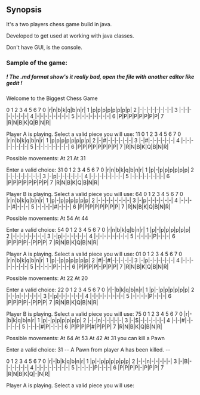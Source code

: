 ## Synopsis ##

It's a two players chess game build in java.

Developed to get used at working with java classes.

Don't have GUI, is the console.

### Sample of the game: ###

##### ! The .md format show's it really bad, open the file with another editor like gedit ! #####

Welcome to the Biggest Chess Game 
 
   0 1 2 3 4 5 6 7 
0 |r|n|b|k|q|b|n|r| 
1 |p|p|p|p|p|p|p|p| 
2 |-|-|-|-|-|-|-|-| 
3 |-|-|-|-|-|-|-|-| 
4 |-|-|-|-|-|-|-|-| 
5 |-|-|-|-|-|-|-|-| 
6 |P|P|P|P|P|P|P|P| 
7 |R|N|B|K|Q|B|N|R| 

Player A is playing. 
Select a valid piece you will use: 
11 
   0 1 2 3 4 5 6 7 
0 |r|n|b|k|q|b|n|r| 
1 |p|p|p|p|p|p|p|p| 
2 |-|#|-|-|-|-|-|-| 
3 |-|#|-|-|-|-|-|-| 
4 |-|-|-|-|-|-|-|-| 
5 |-|-|-|-|-|-|-|-| 
6 |P|P|P|P|P|P|P|P| 
7 |R|N|B|K|Q|B|N|R| 
 
Possible movements: 
At 21 
At 31 
 
Enter a valid choice: 
31 
   0 1 2 3 4 5 6 7 
0 |r|n|b|k|q|b|n|r| 
1 |p|-|p|p|p|p|p|p| 
2 |-|-|-|-|-|-|-|-| 
3 |-|p|-|-|-|-|-|-| 
4 |-|-|-|-|-|-|-|-| 
5 |-|-|-|-|-|-|-|-| 
6 |P|P|P|P|P|P|P|P| 
7 |R|N|B|K|Q|B|N|R| 
 
Player B is playing. 
Select a valid piece you will use: 
64 
   0 1 2 3 4 5 6 7 
0 |r|n|b|k|q|b|n|r| 
1 |p|-|p|p|p|p|p|p| 
2 |-|-|-|-|-|-|-|-| 
3 |-|p|-|-|-|-|-|-| 
4 |-|-|-|-|#|-|-|-| 
5 |-|-|-|-|#|-|-|-| 
6 |P|P|P|P|P|P|P|P| 
7 |R|N|B|K|Q|B|N|R| 
 
Possible movements: 
At 54 
At 44 
 
Enter a valid choice: 
54 
   0 1 2 3 4 5 6 7 
0 |r|n|b|k|q|b|n|r| 
1 |p|-|p|p|p|p|p|p| 
2 |-|-|-|-|-|-|-|-| 
3 |-|p|-|-|-|-|-|-| 
4 |-|-|-|-|-|-|-|-| 
5 |-|-|-|-|P|-|-|-| 
6 |P|P|P|P|-|P|P|P| 
7 |R|N|B|K|Q|B|N|R| 
 
Player A is playing. 
Select a valid piece you will use: 
01 
   0 1 2 3 4 5 6 7 
0 |r|n|b|k|q|b|n|r| 
1 |p|-|p|p|p|p|p|p| 
2 |#|-|#|-|-|-|-|-| 
3 |-|p|-|-|-|-|-|-| 
4 |-|-|-|-|-|-|-|-| 
5 |-|-|-|-|P|-|-|-| 
6 |P|P|P|P|-|P|P|P| 
7 |R|N|B|K|Q|B|N|R| 
 
Possible movements: 
At 22 
At 20 
 
Enter a valid choice: 
22 
   0 1 2 3 4 5 6 7 
0 |r|-|b|k|q|b|n|r| 
1 |p|-|p|p|p|p|p|p| 
2 |-|-|n|-|-|-|-|-| 
3 |-|p|-|-|-|-|-|-| 
4 |-|-|-|-|-|-|-|-| 
5 |-|-|-|-|P|-|-|-| 
6 |P|P|P|P|-|P|P|P| 
7 |R|N|B|K|Q|B|N|R| 
 
Player B is playing. 
Select a valid piece you will use: 
75 
   0 1 2 3 4 5 6 7 
0 |r|-|b|k|q|b|n|r| 
1 |p|-|p|p|p|p|p|p| 
2 |-|-|n|-|-|-|-|-| 
3 |-|$|-|-|-|-|-|-| 
4 |-|-|#|-|-|-|-|-| 
5 |-|-|-|#|P|-|-|-| 
6 |P|P|P|P|#|P|P|P| 
7 |R|N|B|K|Q|B|N|R| 
 
Possible movements: 
At 64 
At 53 
At 42 
At 31 you can kill a Pawn 
 
Enter a valid choice: 
31 
-- A Pawn from player A has been killed. -- 
 
   0 1 2 3 4 5 6 7 
0 |r|-|b|k|q|b|n|r| 
1 |p|-|p|p|p|p|p|p| 
2 |-|-|n|-|-|-|-|-| 
3 |-|B|-|-|-|-|-|-| 
4 |-|-|-|-|-|-|-|-| 
5 |-|-|-|-|P|-|-|-| 
6 |P|P|P|P|-|P|P|P| 
7 |R|N|B|K|Q|-|N|R| 
 
Player A is playing. 
Select a valid piece you will use: 

